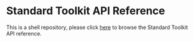 # Standard Toolkit API Reference

This is a shell repository, please click [here](https://krypton-suite.github.io/Standard-Toolkit-API-Reference/Source/Output/index.html) to browse the Standard Toolkit API reference.